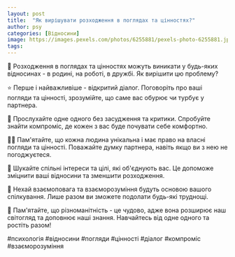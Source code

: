 ```yaml
---
layout: post
title:  "Як вирішувати розходження в поглядах та цінностях?"
author: psy
categories: [Відносини]
image: https://images.pexels.com/photos/6255881/pexels-photo-6255881.jpeg?auto=compress&cs=tinysrgb&fit=crop&h=627&w=1200
tags: 
---
```


🤔 Розходження в поглядах та цінностях можуть виникати у будь-яких відносинах - в родині, на роботі, в дружбі. Як вирішити цю проблему?

⭐️ Перше і найважливіше - відкритий діалог. Поговоріть про ваші погляди та цінності, зрозумійте, що саме вас обурює чи турбує у партнера.

💬 Прослухайте одне одного без засудження та критики. Спробуйте знайти компроміс, де кожен з вас буде почувати себе комфортно.

🧘‍♀️ Пам'ятайте, що кожна людина унікальна і має право на власні погляди та цінності. Поважайте думку партнера, навіть якщо ви з нею не погоджуєтеся.

🌟 Шукайте спільні інтереси та цілі, які об'єднують вас. Це допоможе зміцнити ваші відносини та зменшити розходження.

🤝 Нехай взаємоповага та взаєморозуміння будуть основою вашого спілкування. Лише разом ви зможете подолати будь-які труднощі.

🌈 Пам'ятайте, що різноманітність - це чудово, адже вона розширює наш світогляд та доповнює наші знання. Навчайтесь від одне одного та ростіть разом!

#психологія #відносини #погляди #цінності #діалог #компроміс #взаєморозуміння


